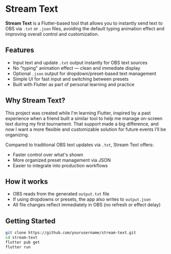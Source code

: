 # Stream Text

**Stream Text** is a Flutter-based tool that allows you to instantly send text to OBS via `.txt` or `.json` files, avoiding the default typing animation effect and improving overall control and customization.

## Features

- Input text and update `.txt` output instantly for OBS text sources
- No "typing" animation effect — clean and immediate display
- Optional `.json` output for dropdown/preset-based text management
- Simple UI for fast input and switching between presets
- Built with Flutter as part of personal learning and practice

## Why Stream Text?

This project was created while I'm learning Flutter, inspired by a past experience when a friend built a similar tool to help me manage on-screen text during my first tournament. That support made a big difference, and now I want a more flexible and customizable solution for future events I’ll be organizing.

Compared to traditional OBS text updates via `.txt`, Stream Text offers:

- Faster control over what's shown
- More organized preset management via JSON
- Easier to integrate into production workflows

## How it works

- OBS reads from the generated `output.txt` file
- If using dropdowns or presets, the app also writes to `output.json`
- All file changes reflect immediately in OBS (no refresh or effect delay)

## Getting Started

```bash
git clone https://github.com/yourusername/stream-text.git
cd stream-text
flutter pub get
flutter run
